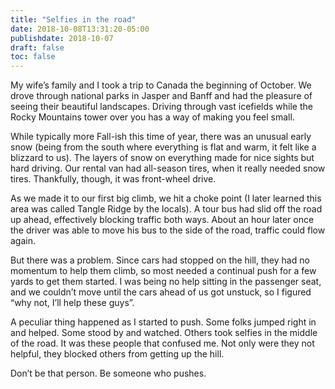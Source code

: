 ```yaml
---
title: "Selfies in the road"
date: 2018-10-08T13:31:20-05:00
publishdate: 2018-10-07
draft: false
toc: false
---
```


My wife’s family and I took a trip to Canada the beginning of October. We drove through national parks in Jasper and Banff and had the pleasure of seeing their beautiful landscapes. Driving through vast icefields while the Rocky Mountains tower over you has a way of making you feel small. 

While typically more Fall-ish this time of year, there was an unusual early snow (being from the south where everything is flat and warm, it felt like a blizzard to us). The layers of snow on everything made for nice sights but hard driving. Our rental van had all-season tires, when it really needed snow tires. Thankfully, though, it was front-wheel drive. 

As we made it to our first big climb, we hit a choke point (I later learned this area was called Tangle Ridge by the locals). A tour bus had slid off the road up ahead, effectively blocking traffic both ways. About an hour later once the driver was able to move his bus to the side of the road, traffic could flow again.

But there was a problem. Since cars had stopped on the hill, they had no momentum to help them climb, so most needed a continual push for a few yards to get them started. I was being no help sitting in the passenger seat, and we couldn’t move until the cars ahead of us got unstuck, so I figured “why not, I’ll help these guys”. 

A peculiar thing happened as I started to push. Some folks jumped right in and helped. Some stood by and watched. Others took selfies in the middle of the road. It was these people that confused me. Not only were they not helpful, they blocked others from getting up the hill. 

Don’t be that person. Be someone who pushes.
